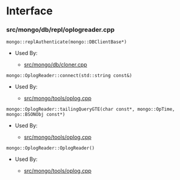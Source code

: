 
# Interface

### src/mongo/db/repl/oplogreader.cpp

<div></div>

    mongo::replAuthenticate(mongo::DBClientBase*)

- Used By:

    - [src/mongo/db/cloner.cpp](../storage\_layer\_structure)

<div></div>

    mongo::OplogReader::connect(std::string const&)

- Used By:

    - [src/mongo/tools/oplog.cpp](../tools)

<div></div>

    mongo::OplogReader::tailingQueryGTE(char const*, mongo::OpTime, mongo::BSONObj const*)

- Used By:

    - [src/mongo/tools/oplog.cpp](../tools)

<div></div>

    mongo::OplogReader::OplogReader()

- Used By:

    - [src/mongo/tools/oplog.cpp](../tools)
